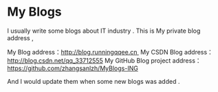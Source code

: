 # My Blogs

I usually write some blogs about IT industry . This is My private blog address ,

My Blog address：http://blog.runningqqee.cn 
My CSDN Blog address：http://blog.csdn.net/qq_33712555
My GitHub Blog project address：https://github.com/zhangsanlzh/MyBlogs-ING

And I would update them when some new blogs was added .

